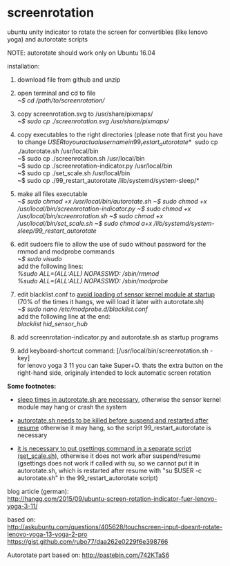 # screenrotation
ubuntu unity indicator to rotate the screen for convertibles (like lenovo yoga)
and autorotate scripts

NOTE: autorotate should work only on Ubuntu 16.04

installation:

1. download file from github and unzip

2. open terminal and cd to file  
*~$ cd /path/to/screenrotation/*

3. copy screenrotation.svg to /usr/share/pixmaps/  
*~$ sudo cp ./screenrotation.svg /usr/share/pixmaps/*

4. copy executables to the right directories (please note that first you have to change $USER to your actual user name in 99_restart_autorotate  
*~$ sudo cp ./autorotate.sh /usr/local/bin  
~$ sudo cp ./screenrotation.sh /usr/local/bin  
~$ sudo cp ./screenrotation-indicator.py /usr/local/bin  
~$ sudo cp ./set_scale.sh /usr/local/bin  
~$ sudo cp ./99_restart_autorotate /lib/systemd/system-sleep/*  

5. make all files executable  
*~$ sudo chmod +x /usr/local/bin/autorotate.sh
~$ sudo chmod +x /usr/local/bin/screenrotation-indicator.py
~$ sudo chmod +x /usr/local/bin/screenrotation.sh
~$ sudo chmod +x /usr/local/bin/set_scale.sh
~$ sudo chmod a+x /lib/systemd/system-sleep/99_restart_autorotate*

6. edit sudoers file to allow the use of sudo without password for the rmmod and modprobe commands  
*~$ sudo visudo*  
add the following lines:  
*%sudo ALL=(ALL:ALL) NOPASSWD: /sbin/rmmod  
%sudo ALL=(ALL:ALL) NOPASSWD: /sbin/modprobe*  

7. edit blacklist.conf to <u>avoid loading of sensor kernel module at startup</u> (70% of the times it hangs, we will load it later with autorotate.sh)  
*~$ sudo nano /etc/modprobe.d/blacklist.conf*  
add the following line at the end:  
*blacklist hid_sensor_hub*

8. add screenrotation-indicator.py and autorotate.sh as startup programs

9. add keyboard-shortcut  command: [/usr/local/bin/screenrotation.sh -key]  
   for lenovo yoga 3 11 you can take Super+O. thats the extra button on the right-hand side, originaly intended to lock automatic screen rotation


**Some footnotes:**  

* <u>sleep times in autorotate.sh are necessary</u>, otherwise the sensor kernel module may hang or crash the system

* <u>autorotate.sh needs to be killed before suspend and restarted after resume</u> otherwise it may hang, so the script  99_restart_autorotate is necessary

* <u>it is necessary to put gsettings command in a separate script (set_scale.sh)</u>, otherwise it does not work after suspend/resume (gsettings does not work if called with su, so we cannot put it in autorotate.sh, which is restarted after resume with "su $USER -c autorotate.sh" in the 99_restart_autorotate script)


blog article (german):                                                                                          
http://hangg.com/2015/09/ubuntu-screen-rotation-indicator-fuer-lenovo-yoga-3-11/

based on:                                                                                                          
http://askubuntu.com/questions/405628/touchscreen-input-doesnt-rotate-lenovo-yoga-13-yoga-2-pro
https://gist.github.com/rubo77/daa262e0229f6e398766

Autorotate part based on:
http://pastebin.com/742KTaS6


